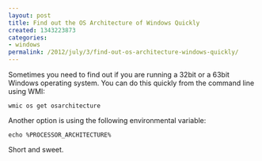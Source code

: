 ```yaml
---
layout: post
title: Find out the OS Architecture of Windows Quickly
created: 1343223873
categories:
- windows
permalink: /2012/july/3/find-out-os-architecture-windows-quickly/
---
```

Sometimes you need to find out if you are running a 32bit or a 63bit Windows operating system. You can do this quickly from the command line using WMI:

`wmic os get osarchitecture`

Another option is using the following environmental variable:

`echo %PROCESSOR_ARCHITECTURE%`

Short and sweet.
